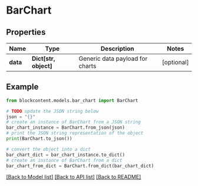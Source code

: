# BarChart


## Properties

Name | Type | Description | Notes
------------ | ------------- | ------------- | -------------
**data** | **Dict[str, object]** | Generic data payload for charts | [optional] 

## Example

```python
from blockcontent.models.bar_chart import BarChart

# TODO update the JSON string below
json = "{}"
# create an instance of BarChart from a JSON string
bar_chart_instance = BarChart.from_json(json)
# print the JSON string representation of the object
print(BarChart.to_json())

# convert the object into a dict
bar_chart_dict = bar_chart_instance.to_dict()
# create an instance of BarChart from a dict
bar_chart_from_dict = BarChart.from_dict(bar_chart_dict)
```
[[Back to Model list]](../README.md#documentation-for-models) [[Back to API list]](../README.md#documentation-for-api-endpoints) [[Back to README]](../README.md)


